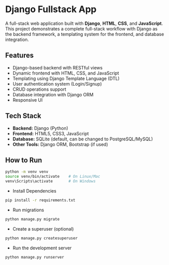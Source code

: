 # Django Fullstack App

A full-stack web application built with **Django**, **HTML**, **CSS**, and **JavaScript**.  
This project demonstrates a complete full-stack workflow with Django as the backend framework, a templating system for the frontend, and database integration.

## Features
- Django-based backend with RESTful views
- Dynamic frontend with HTML, CSS, and JavaScript
- Templating using Django Template Language (DTL)
- User authentication system (Login/Signup)
- CRUD operations support
- Database integration with Django ORM
- Responsive UI

## Tech Stack
- **Backend:** Django (Python)
- **Frontend:** HTML5, CSS3, JavaScript
- **Database:** SQLite (default, can be changed to PostgreSQL/MySQL)
- **Other Tools:** Django ORM, Bootstrap (if used)

## How to Run
```bash
python -m venv venv
source venv/bin/activate    # On Linux/Mac
venv\Scripts\activate       # On Windows
```

- Install Dependencies
```bash
pip install -r requirements.txt
```

- Run migrations
```bash
python manage.py migrate
```

- Create a superuser (optional)
```bash
python manage.py createsuperuser
```

- Run the development server
```bash
python manage.py runserver
```
